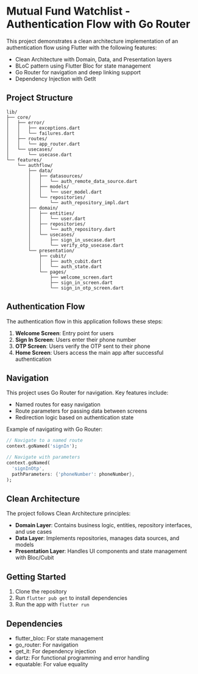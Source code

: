 # Mutual Fund Watchlist - Authentication Flow with Go Router

This project demonstrates a clean architecture implementation of an authentication flow using Flutter with the following features:

- Clean Architecture with Domain, Data, and Presentation layers
- BLoC pattern using Flutter Bloc for state management
- Go Router for navigation and deep linking support
- Dependency Injection with GetIt

## Project Structure

```
lib/
├── core/
│   ├── error/
│   │   ├── exceptions.dart
│   │   └── failures.dart
│   ├── routes/
│   │   └── app_router.dart
│   └── usecases/
│       └── usecase.dart
└── features/
    └── authflow/
        ├── data/
        │   ├── datasources/
        │   │   └── auth_remote_data_source.dart
        │   ├── models/
        │   │   └── user_model.dart
        │   └── repositories/
        │       └── auth_repository_impl.dart
        ├── domain/
        │   ├── entities/
        │   │   └── user.dart
        │   ├── repositories/
        │   │   └── auth_repository.dart
        │   └── usecases/
        │       ├── sign_in_usecase.dart
        │       └── verify_otp_usecase.dart
        └── presentation/
            ├── cubit/
            │   ├── auth_cubit.dart
            │   └── auth_state.dart
            └── pages/
                ├── welcome_screen.dart
                ├── sign_in_screen.dart
                └── sign_in_otp_screen.dart
```

## Authentication Flow

The authentication flow in this application follows these steps:

1. **Welcome Screen**: Entry point for users
2. **Sign In Screen**: Users enter their phone number
3. **OTP Screen**: Users verify the OTP sent to their phone
4. **Home Screen**: Users access the main app after successful authentication

## Navigation

This project uses Go Router for navigation. Key features include:

- Named routes for easy navigation
- Route parameters for passing data between screens
- Redirection logic based on authentication state

Example of navigating with Go Router:

```dart
// Navigate to a named route
context.goNamed('signIn');

// Navigate with parameters
context.goNamed(
  'signInOtp',
  pathParameters: {'phoneNumber': phoneNumber},
);
```

## Clean Architecture

The project follows Clean Architecture principles:

- **Domain Layer**: Contains business logic, entities, repository interfaces, and use cases
- **Data Layer**: Implements repositories, manages data sources, and models
- **Presentation Layer**: Handles UI components and state management with Bloc/Cubit

## Getting Started

1. Clone the repository
2. Run `flutter pub get` to install dependencies
3. Run the app with `flutter run`

## Dependencies

- flutter_bloc: For state management
- go_router: For navigation
- get_it: For dependency injection
- dartz: For functional programming and error handling
- equatable: For value equality
